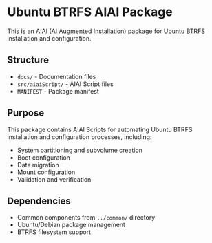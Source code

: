 # Ubuntu BTRFS AIAI Package

This is an AIAI (AI Augmented Installation) package for Ubuntu BTRFS installation and configuration.

## Structure

- `docs/` - Documentation files
- `src/aiaiScript/` - AIAI Script files
- `MANIFEST` - Package manifest

## Purpose

This package contains AIAI Scripts for automating Ubuntu BTRFS installation and configuration processes, including:

- System partitioning and subvolume creation
- Boot configuration
- Data migration
- Mount configuration
- Validation and verification

## Dependencies

- Common components from `../common/` directory
- Ubuntu/Debian package management
- BTRFS filesystem support 